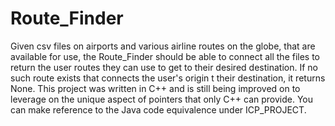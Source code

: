 # Route_Finder

Given csv files on airports and various airline routes on the globe, that are available for use, the Route_Finder should be able to connect all the files to return the user routes they can use to get to their desired destination.
If no such route exists that connects the user's origin t their destination, it returns None.
This project was written in C++ and is still being improved on to leverage on the unique aspect of pointers that only C++ can provide. 
You can make reference to the Java code equivalence under ICP_PROJECT.
